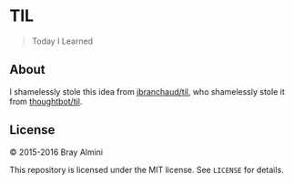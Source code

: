 # TIL

> Today I Learned


## About

I shamelessly stole this idea from [jbranchaud/til](https://github.com/jbranchaud/til), who shamelessly stole it from [thoughtbot/til](https://github.com/thoughtbot/til).

## License

&copy; 2015-2016 Bray Almini

This repository is licensed under the MIT license. See `LICENSE` for details.